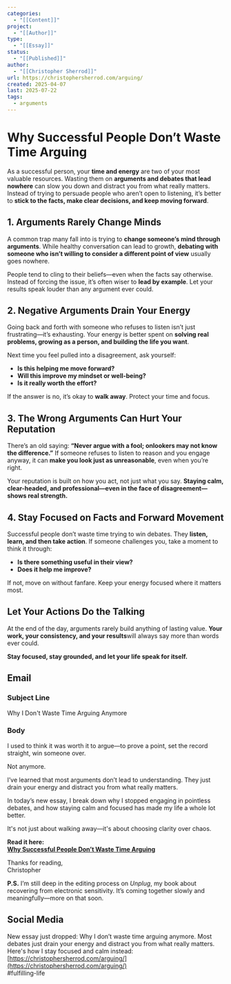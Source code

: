 ```yaml
---
categories:
  - "[[Content]]"
project:
  - "[[Author]]"
type:
  - "[[Essay]]"
status:
  - "[[Published]]"
author:
  - "[[Christopher Sherrod]]"
url: https://christophersherrod.com/arguing/
created: 2025-04-07
last: 2025-07-22
tags:
  - arguments
---
```

# Why Successful People Don’t Waste Time Arguing

As a successful person, your **time and energy** are two of your most valuable resources. Wasting them on **arguments and debates that lead nowhere** can slow you down and distract you from what really matters. Instead of trying to persuade people who aren’t open to listening, it’s better to **stick to the facts, make clear decisions, and keep moving forward**.
## 1. Arguments Rarely Change Minds

A common trap many fall into is trying to **change someone’s mind through arguments**. While healthy conversation can lead to growth, **debating with someone who isn’t willing to consider a different point of view** usually goes nowhere.

People tend to cling to their beliefs—even when the facts say otherwise. Instead of forcing the issue, it’s often wiser to **lead by example**. Let your results speak louder than any argument ever could.

## 2. Negative Arguments Drain Your Energy

Going back and forth with someone who refuses to listen isn’t just frustrating—it’s exhausting. Your energy is better spent on **solving real problems, growing as a person, and building the life you want**.

Next time you feel pulled into a disagreement, ask yourself:

- **Is this helping me move forward?**    
- **Will this improve my mindset or well-being?**
- **Is it really worth the effort?**

If the answer is no, it’s okay to **walk away**. Protect your time and focus.
## 3. The Wrong Arguments Can Hurt Your Reputation

There’s an old saying: **“Never argue with a fool; onlookers may not know the difference.”** If someone refuses to listen to reason and you engage anyway, it can **make you look just as unreasonable**, even when you’re right.

Your reputation is built on how you act, not just what you say. **Staying calm, clear-headed, and professional—even in the face of disagreement—shows real strength.**
## 4. Stay Focused on Facts and Forward Movement

Successful people don’t waste time trying to win debates. They **listen, learn, and then take action**. If someone challenges you, take a moment to think it through:

- **Is there something useful in their view?**    
- **Does it help me improve?**
    
If not, move on without fanfare. Keep your energy focused where it matters most.
## Let Your Actions Do the Talking

At the end of the day, arguments rarely build anything of lasting value. **Your work, your consistency, and your results**will always say more than words ever could.

**Stay focused, stay grounded, and let your life speak for itself.**

## Email
### Subject Line
Why I Don't Waste Time Arguing Anymore
### Body
I used to think it was worth it to argue—to prove a point, set the record straight, win someone over.

Not anymore.

I’ve learned that most arguments don’t lead to understanding. They just drain your energy and distract you from what really matters.

In today’s new essay, I break down why I stopped engaging in pointless debates, and how staying calm and focused has made my life a whole lot better.

It's not just about walking away—it's about choosing clarity over chaos.

**Read it here:**  
**[Why Successful People Don’t Waste Time Arguing](https://christophersherrod.com/arguing/)**

Thanks for reading,  
Christopher

**P.S.** I’m still deep in the editing process on _Unplug_, my book about recovering from electronic sensitivity. It’s coming together slowly and meaningfully—more on that soon.

## Social Media
New essay just dropped: Why I don’t waste time arguing anymore. Most debates just drain your energy and distract you from what really matters. Here's how I stay focused and calm instead:  
[https://christophersherrod.com/arguing/](https://christophersherrod.com/arguing/)  
#fulfilling-life